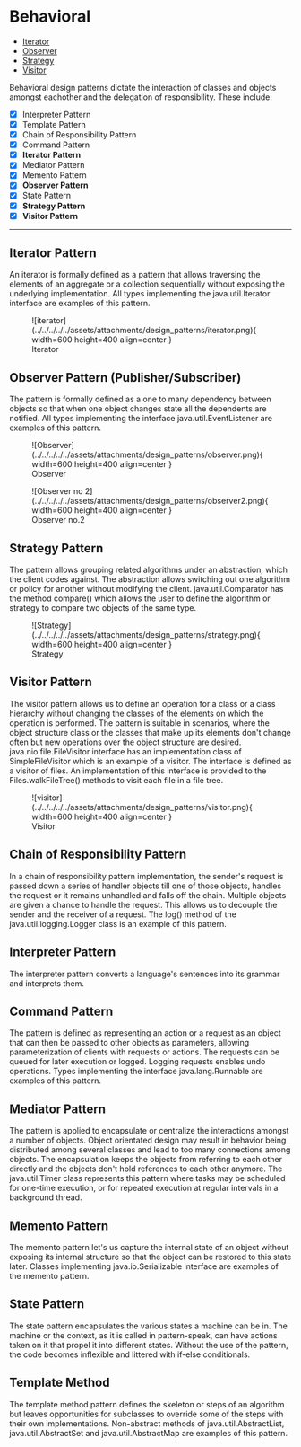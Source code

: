 
# Behavioral

- [Iterator](iterator.md)
- [Observer](observer.md)
- [Strategy](strategy.md)
- [Visitor](visitor.md)

Behavioral design patterns dictate the interaction of classes and objects amongst eachother and the delegation of responsibility. These include:

- [x] Interpreter Pattern
- [x] Template Pattern
- [x] Chain of Responsibility Pattern
- [x] Command Pattern
- [x] **Iterator Pattern**
- [x] Mediator Pattern
- [x] Memento Pattern
- [x] **Observer Pattern**
- [x] State Pattern
- [x] **Strategy Pattern**
- [x] **Visitor Pattern**

---

## Iterator Pattern
An iterator is formally defined as a pattern that allows traversing the elements of an aggregate or a collection sequentially without exposing the underlying implementation. All types implementing the java.util.Iterator interface are examples of this pattern.

<figure markdown>
![iterator](../../../../../assets/attachments/design_patterns/iterator.png){ width=600 height=400 align=center }
<figcaption>Iterator</figcaption>
</figure>

## Observer Pattern (Publisher/Subscriber)
The pattern is formally defined as a one to many dependency between objects so that when one object changes state all the dependents are notified. All types implementing the interface java.util.EventListener are examples of this pattern.

<figure markdown>
![Observer](../../../../../assets/attachments/design_patterns/observer.png){ width=600 height=400 align=center }
<figcaption>Observer</figcaption>
</figure>

<figure markdown>
![Observer no 2](../../../../../assets/attachments/design_patterns/observer2.png){ width=600 height=400 align=center }
<figcaption>Observer no.2</figcaption>
</figure>

## Strategy Pattern	
The pattern allows grouping related algorithms under an abstraction, which the client codes against. The abstraction allows switching out one algorithm or policy for another without modifying the client. java.util.Comparator has the method compare() which allows the user to define the algorithm or strategy to compare two objects of the same type.

<figure markdown>
![Strategy](../../../../../assets/attachments/design_patterns/strategy.png){ width=600 height=400 align=center }
<figcaption>Strategy</figcaption>
</figure>

## Visitor Pattern
The visitor pattern allows us to define an operation for a class or a class hierarchy without changing the classes of the elements on which the operation is performed. The pattern is suitable in scenarios, where the object structure class or the classes that make up its elements don't change often but new operations over the object structure are desired. java.nio.file.FileVisitor interface has an implementation class of SimpleFileVisitor which is an example of a visitor. The interface is defined as a visitor of files. An implementation of this interface is provided to the Files.walkFileTree() methods to visit each file in a file tree.

<figure markdown>
![visitor](../../../../../assets/attachments/design_patterns/visitor.png){ width=600 height=400 align=center }
<figcaption>Visitor</figcaption>
</figure>

## Chain of Responsibility Pattern
In a chain of responsibility pattern implementation, the sender's request is passed down a series of handler objects till one of those objects, handles the request or it remains unhandled and falls off the chain. Multiple objects are given a chance to handle the request. This allows us to decouple the sender and the receiver of a request. The log() method of the java.util.logging.Logger class is an example of this pattern.

## Interpreter Pattern
The interpreter pattern converts a language's sentences into its grammar and interprets them.

## Command Pattern
The pattern is defined as representing an action or a request as an object that can then be passed to other objects as parameters, allowing parameterization of clients with requests or actions. The requests can be queued for later execution or logged. Logging requests enables undo operations. Types implementing the interface java.lang.Runnable are examples of this pattern.

## Mediator Pattern
The pattern is applied to encapsulate or centralize the interactions amongst a number of objects. Object orientated design may result in behavior being distributed among several classes and lead to too many connections among objects. The encapsulation keeps the objects from referring to each other directly and the objects don't hold references to each other anymore. The java.util.Timer class represents this pattern where tasks may be scheduled for one-time execution, or for repeated execution at regular intervals in a background thread.

## Memento Pattern
The memento pattern let's us capture the internal state of an object without exposing its internal structure so that the object can be restored to this state later. Classes implementing java.io.Serializable interface are examples of the memento pattern.

## State Pattern
The state pattern encapsulates the various states a machine can be in. The machine or the context, as it is called in pattern-speak, can have actions taken on it that propel it into different states. Without the use of the pattern, the code becomes inflexible and littered with if-else conditionals.

## Template Method
The template method pattern defines the skeleton or steps of an algorithm but leaves opportunities for subclasses to override some of the steps with their own implementations. Non-abstract methods of java.util.AbstractList, java.util.AbstractSet and java.util.AbstractMap are examples of this pattern.

